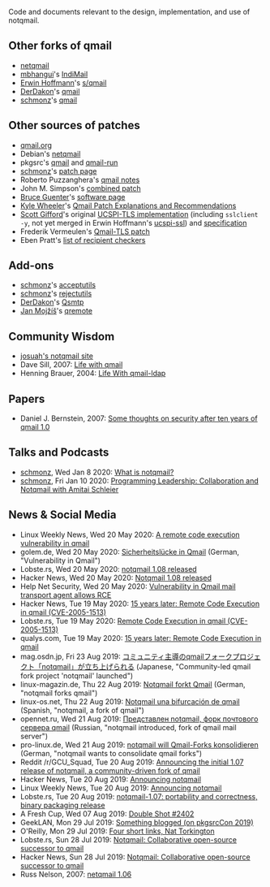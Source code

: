 Code and documents relevant to the design, implementation, and use of notqmail.


## Other forks of qmail

- [netqmail](http://netqmail.org)
- [mbhangui](https://github.com/mbhangui)'s [IndiMail](https://github.com/mbhangui/indimail-mta)
- [Erwin Hoffmann](https://github.com/ErwinHo)'s [s/qmail](https://www.fehcom.de/sqmail/sqmail.html)
- [DerDakon](https://github.com/DerDakon)'s [qmail](https://github.com/DerDakon/qmail)
- [schmonz](https://github.com/schmonz)'s [qmail](https://github.com/schmonz/qmail)


## Other sources of patches

- [qmail.org](http://qmailorg.schmonz.com/top.html)
- Debian's [netqmail](https://sources.debian.org/src/netqmail/)
- pkgsrc's [qmail](https://github.com/NetBSD/pkgsrc/tree/trunk/mail/qmail) and [qmail-run](https://github.com/NetBSD/pkgsrc/tree/trunk/mail/qmail-run)
- [schmonz](https://github.com/schmonz)'s [patch page](https://schmonz.com/qmail/)
- Roberto Puzzanghera's [qmail notes](https://notes.sagredo.eu)
- John M. Simpson's [combined patch](https://qmail.jms1.net/patches/combined-details.shtml)
- [Bruce Guenter](https://github.com/bruceg)'s [software page](http://untroubled.org/software.php)
- [Kyle Wheeler](https://github.com/m3m0ryh0l3)'s [Qmail Patch Explanations and Recommendations](http://www.memoryhole.net/qmail/)
- [Scott Gifford](https://github.com/scottgifford)'s original [UCSPI-TLS implementation](https://github.com/SuperScript/ucspi-ssl/pull/1) (including `sslclient -y`, not yet merged in Erwin Hoffmann's [ucspi-ssl](https://www.fehcom.de/ipnet/ucspi-ssl.html)) and [specification](https://web.archive.org/web/20150311223927/http://www.suspectclass.com/sgifford/ucspi-tls/)
- Frederik Vermeulen's [Qmail-TLS patch](http://inoa.net/qmail-tls/)
- Eben Pratt's [list of recipient checkers](http://www.netdevice.com/qmail/rcptck)


## Add-ons

- [schmonz](https://github.com/schmonz)'s [acceptutils](https://schmonz.com/qmail/acceptutils)
- [schmonz](https://github.com/schmonz)'s [rejectutils](https://schmonz.com/qmail/rejectutils)
- [DerDakon](https://github.com/DerDakon)'s [Qsmtp](https://github.com/DerDakon/Qsmtp)
- [Jan Mojžíš](https://github.com/janmojzis)'s [qremote](https://mojzis.com/software/qremote/)


## Community Wisdom

- [josuah's notqmail site](https://notqmail.z0.is/)
- Dave Sill, 2007: [Life with qmail](http://www.lifewithqmail.org/lwq.html)
- Henning Brauer, 2004: [Life With qmail-ldap](http://www.lifewithqmail.org/ldap/)


## Papers

- Daniel J. Bernstein, 2007: [Some thoughts on security after ten years of qmail 1.0](https://cr.yp.to/qmail/qmailsec-20071101.pdf)


## Talks and Podcasts

- [schmonz](https://github.com/schmonz), Wed Jan 8 2020: [What is notqmail?](https://schmonz.com/talk/2020-nyc-january/)
- [schmonz](https://github.com/schmonz), Fri Jan 10 2020: [Programming Leadership: Collaboration and Notqmail with Amitai Schleier](https://schmonz.com/talk/20200110-programming-leadership/)


## News & Social Media

- Linux Weekly News, Wed 20 May 2020: [A remote code execution vulnerability in qmail](https://lwn.net/Articles/820969/)
- golem.de, Wed 20 May 2020: [Sicherheitslücke in Qmail](https://www.golem.de/news/remote-code-execution-sicherheitsluecke-in-qmail-2005-148613.html) (German, "Vulnerability in Qmail")
- Lobste.rs, Wed 20 May 2020: [notqmail 1.08 released](https://lobste.rs/s/bdq0di/notqmail_1_08_released)
- Hacker News, Wed 20 May 2020: [Notqmail 1.08 released](https://news.ycombinator.com/item?id=23252421)
- Help Net Security, Wed 20 May 2020: [Vulnerability in Qmail mail transport agent allows RCE](https://www.helpnetsecurity.com/2020/05/20/qmail-rce/)
- Hacker News, Tue 19 May 2020: [15 years later: Remote Code Execution in qmail (CVE-2005-1513)](https://news.ycombinator.com/item?id=23237716)
- Lobste.rs, Tue 19 May 2020: [Remote Code Execution in qmail (CVE-2005-1513)](https://lobste.rs/s/ercmor/remote_code_execution_qmail_cve_2005_1513)
- qualys.com, Tue 19 May 2020: [15 years later: Remote Code Execution in qmail](https://www.qualys.com/2020/05/19/cve-2005-1513/remote-code-execution-qmail.txt)
- mag.osdn.jp, Fri 23 Aug 2019: [コミュニティ主導のqmailフォークプロジェクト「notqmail」が立ち上げられる](https://mag.osdn.jp/19/08/23/160000.amp) (Japanese, "Community-led qmail fork project 'notqmail' launched")
- linux-magazin.de, Thu 22 Aug 2019: [Notqmail forkt Qmail](https://www.linux-magazin.de/news/notqmail-forkt-qmail/) (German, "notqmail forks qmail")
- linux-os.net, Thu 22 Aug 2019: [Notqmail una bifurcación de qmail](https://linux-os.net/notqmail-una-bifurcacion-de-qmail/) (Spanish, "notqmail, a fork of qmail")
- opennet.ru, Wed 21 Aug 2019: [Представлен notqmail, форк почтового сервера qmail](https://www.opennet.ru/opennews/art.shtml?num=51326) (Russian, "notqmail introduced, fork of qmail mail server")
- pro-linux.de, Wed 21 Aug 2019: [notqmail will Qmail-Forks konsolidieren](https://www.pro-linux.de/news/1/27365/notqmail-will-qmail-forks-konsolidieren.html) (German, "notqmail wants to consolidate qmail forks")
- Reddit /r/GCU_Squad, Tue 20 Aug 2019: [Announcing the initial 1.07 release of notqmail, a community-driven fork of qmail](https://www.reddit.com/r/GCU_Squad/comments/ct0o89/announcing_the_initial_107_release_of_notqmail_a/)
- Hacker News, Tue 20 Aug 2019: [Announcing notqmail](https://news.ycombinator.com/item?id=20752671)
- Linux Weekly News, Tue 20 Aug 2019: [Announcing notqmail](https://lwn.net/Articles/796794/)
- Lobste.rs, Tue 20 Aug 2019: [notqmail-1.07: portability and correctness, binary packaging release](https://lobste.rs/s/kvsqqr/notqmail_1_07_portability_correctness)
- A Fresh Cup, Wed 07 Aug 2019: [Double Shot #2402](https://afreshcup.com/home/2019/08/07/double-shot-2402)
- GeekLAN, Mon 29 Jul 2019: [Something blogged (on pkgsrcCon 2019)](https://www.geeklan.co.uk/?p=2392)
- O'Reilly, Mon 29 Jul 2019: [Four short links, Nat Torkington](https://www.oreilly.com/ideas/four-short-links-29-july-2019)
- Lobste.rs, Sun 28 Jul 2019: [Notqmail: Collaborative open-source successor to qmail](https://lobste.rs/s/2r3stk/notqmail_collaborative_open_source)
- Hacker News, Sun 28 Jul 2019: [Notqmail: Collaborative open-source successor to qmail](https://news.ycombinator.com/item?id=20549983)
- Russ Nelson, 2007: [netqmail 1.06](https://marc.info/?l=qmail&m=119689105301544&w=2)